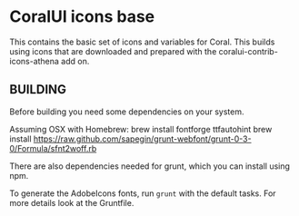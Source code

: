 # CoralUI icons base

This contains the basic set of icons and variables for Coral.  This builds using icons that are downloaded and prepared with the coralui-contrib-icons-athena add on.

## BUILDING

Before building you need some dependencies on your system.

Assuming OSX with Homebrew:
    brew install fontforge ttfautohint
    brew install https://raw.github.com/sapegin/grunt-webfont/grunt-0-3-0/Formula/sfnt2woff.rb

There are also dependencies needed for grunt, which you can install using npm.

To generate the AdobeIcons fonts, run `grunt` with the default tasks.  For more details look at the Gruntfile.
